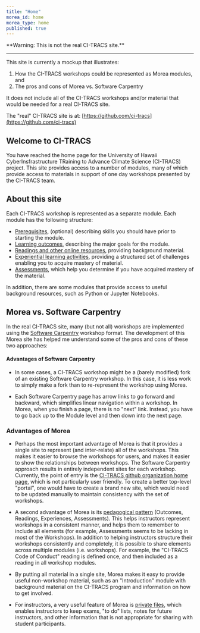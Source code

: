 ```yaml
---
title: "Home"
morea_id: home
morea_type: home
published: true
---
```


<div class="alert alert-danger mt-4" role="alert" markdown="1">
<i class="fa-solid fa-circle-exclamation fa-xl"></i> **Warning: This is not the real CI-TRACS site.**
<hr/>

This site is currently a mockup that illustrates:

1. How the CI-TRACS workshops could be represented as Morea modules, and
2. The pros and cons of Morea vs. Software Carpentry

It does not include all of the CI-TRACS workshops and/or material that would be needed for a real CI-TRACS site.

The "real" CI-TRACS site is at: [https://github.com/ci-tracs](https://github.com/ci-tracs)
</div>

## Welcome to CI-TRACS

You have reached the home page for the University of Hawaii CyberInsfrastructure TRaining to Advance Climate Science (CI-TRACS) project. This site provides access to a number of modules, many of which provide access to materials in support of one day workshops presented by the CI-TRACS team.  


## About this site

Each CI-TRACS workshop is represented as a separate module. Each module has the following structure:

  * [Prerequisites](/prerequisites), (optional) describing skills you should have prior to starting the module.
  * [Learning outcomes](/outcomes), describing the major goals for the module.
  * [Readings and other online resources](/readings), providing background material.
  * [Experiential learning activities](/experiences), providing a structured set of challenges enabling you to acquire mastery of material.
  * [Assessments](/assessments), which help you determine if you have acquired mastery of the material.

In addition, there are some modules that provide access to useful background resources, such as Python or Jupyter Notebooks.

## Morea vs. Software Carpentry

In the real CI-TRACS site, many (but not all) workshops are implemented using the [Software Carpentry](https://carpentries.org/) workshop format.  The development of this Morea site has helped me understand some of the pros and cons of these two approaches:

#### Advantages of Software Carpentry

* In some cases, a CI-TRACS workshop might be a (barely modified) fork of an existing Software Carpentry workshop. In this case, it is less work to simply make a fork than to re-represent the workshop using Morea.

* Each Software Carpentry page has arrow links to go forward and backward, which simplifies linear navigation within a workshop. In Morea, when you finish a page, there is no "next" link. Instead, you have to go back up to the Module level and then down into the next page. 

### Advantages of Morea

* Perhaps the most important advantage of Morea is that it provides a single site to represent (and inter-relate) all of the workshops.  This makes it easier to browse the workshops for users, and makes it easier to show the relationships between workshops.  The Software Carpentry approach results in entirely independent sites for each workshop. Currently, the point of entry is the [CI-TRACS github organization home page](https://github.com/CI-TRACS), which is not particularly user friendly. To create a better top-level "portal", one would have to create a brand new site, which would need to be updated manually to maintain consistency with the set of workshops. 

* A second advantage of Morea is its [pedagogical pattern](https://morea-framework.github.io/docs/instructors/pedagogical-pattern) (Outcomes, Readings, Experiences, Assessments). This helps instructors represent workshops in a consistent manner, and helps them to remember to include all elements (for example, Assessments seems to be lacking in most of the Workshops).  In addition to helping instructors structure their workshops consistently and completely, it is possible to share elements across multiple modules (i.e. workshops).  For example, the "CI-TRACS Code of Conduct" reading is defined once, and then included as a reading in all workshop modules. 

* By putting all material in a single site, Morea makes it easy to provide useful non-workshop material, such as an "Introduction" module with background material on the CI-TRACS program and information on how to get involved.

* For instructors, a very useful feature of Morea is [private files](https://morea-framework.github.io/docs/instructors/private-files), which enables instructors to keep exams, "to do" lists, notes for future instructors, and other information that is not appropriate for sharing with student participants.  

